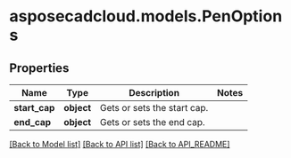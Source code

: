 # asposecadcloud.models.PenOptions

## Properties
Name | Type | Description | Notes
------------ | ------------- | ------------- | -------------
**start_cap** | **object** | Gets or sets the start cap. | 
**end_cap** | **object** | Gets or sets the end cap. | 

[[Back to Model list]](API_README.md#documentation-for-models) [[Back to API list]](API_README.md#documentation-for-api-endpoints) [[Back to API_README]](API_README.md)


